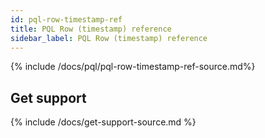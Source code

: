 ```yaml
---
id: pql-row-timestamp-ref
title: PQL Row (timestamp) reference
sidebar_label: PQL Row (timestamp) reference
---
```


{% include /docs/pql/pql-row-timestamp-ref-source.md%}

## Get support

{% include /docs/get-support-source.md %}
